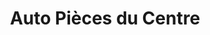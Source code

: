 ---
title: "Auto Pièces du Centre"
url: /tsingoni/auto-pieces-du-centre/
shop: pièces de voitures
---